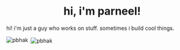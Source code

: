 <h1 align="center">hi, i'm parneel!</h1>

hi! i'm just a guy who works on stuff. sometimes i build cool things.

<p><img align="left" src="https://github-readme-stats.vercel.app/api/top-langs?username=pbhak&show_icons=true&title_color=fff&icon_color=79ff97&text_color=9f9f9f&bg_color=151515&locale=en" alt="pbhak" /></p>

<p>&nbsp;<img align="center" src="https://github-readme-stats.vercel.app/api?username=pbhak&show_icons=true&title_color=fff&icon_color=79ff97&text_color=9f9f9f&bg_color=151515&locale=en&rank_icon=github" alt="pbhak" /></p>

